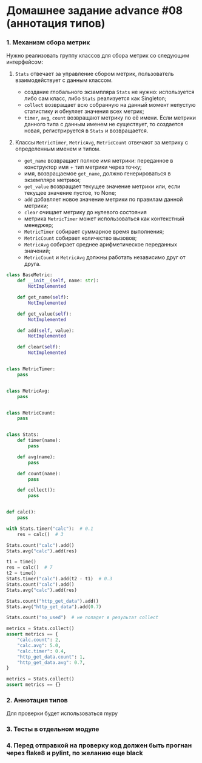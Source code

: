 # Домашнее задание advance #08 (аннотация типов)

### 1. Механизм сбора метрик
Нужно реализовать группу классов для сбора метрик со следующим интерфейсом:
1) `Stats` отвечает за управление сбором метрик, пользователь взаимодействует с данным классом.
   - создание глобального экзампляра `Stats` не нужно: используется либо сам класс, либо `Stats` реализуется как Singleton;
   - `collect` возвращает всю собранную на данный момент непустую статистику и обнуляет значения всех метрик;
   - `timer`, `avg`, `count` возвращают метрику по её имени. Если метрики данного типа с данным именем не существует, то создается новая, регистрируется в `Stats` и возвращается.

2) Классы `MetricTimer`, `MetricAvg`, `MetricCount` отвечают за метрику с определенным именем и типом.
   - `get_name` возвращает полное имя метрики: переданное в конструктор имя + тип метрики через точку;
   - имя, возвращаемое `get_name`, должно генерироваться в экземпляре метрики;
   - `get_value` возвращает текущее значение метрики или, если текущее значение пустое, то None;
   - `add` добавляет новое значение метрики по правилам данной метрики;
   - `clear` очищает метрику до нулевого состояния
   - метрика `MetricTimer` может использоваться как контекстный менеджер;
   - `MetricTimer` собирает суммарное время выполнения;
   - `MetricCount` собирает количество вызовов;
   - `MetricAvg` собирает среднее арифметическое переданных значений;
   - `MetricCount` и `MetricAvg` должны работать независимо друг от друга.


```py
class BaseMetric:
    def __init__(self, name: str):
        NotImplemented

    def get_name(self):
        NotImplemented

    def get_value(self):
        NotImplemented

    def add(self, value):
        NotImplemented

    def clear(self):
        NotImplemented


class MetricTimer:
    pass


class MetricAvg:
    pass


class MetricCount:
    pass


class Stats:
    def timer(name):
        pass

    def avg(name):
        pass

    def count(name):
        pass

    def collect():
        pass


def calc():
    pass

with Stats.timer("calc"):  # 0.1
    res = calc()  # 3

Stats.count("calc").add()
Stats.avg("calc").add(res)

t1 = time()
res = calc()  # 7
t2 = time()
Stats.timer("calc").add(t2 - t1)  # 0.3
Stats.count("calc").add()
Stats.avg("calc").add(res)

Stats.count("http_get_data").add()
Stats.avg("http_get_data").add(0.7)

Stats.count("no_used")  # не попадет в результат collect

metrics = Stats.collect()
assert metrics == {
    "calc.count": 2,
    "calc.avg": 5.0,
    "calc.timer": 0.4,
    "http_get_data.count": 1,
    "http_get_data.avg": 0.7,
}

metrics = Stats.collect()
assert metrics == {}
```

### 2. Аннотация типов
Для проверки будет использоваться mypy

### 3. Тесты в отдельном модуле

### 4. Перед отправкой на проверку код должен быть прогнан через flake8 и pylint, по желанию еще black
